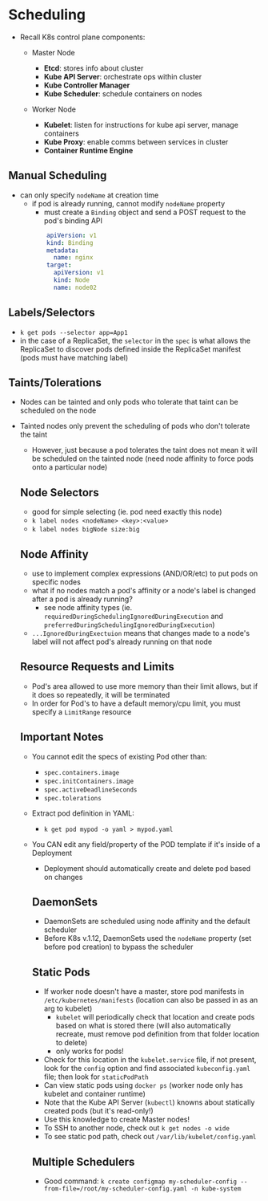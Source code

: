 # Scheduling
- Recall K8s control plane components:
  - Master Node
    - **Etcd**: stores info about cluster
    - **Kube API Server**: orchestrate ops within cluster
    - **Kube Controller Manager**
    - **Kube Scheduler**: schedule containers on nodes

  - Worker Node
    - **Kubelet**: listen for instructions for kube api server, manage containers
    - **Kube Proxy**: enable comms between services in cluster
    - **Container Runtime Engine**

## Manual Scheduling    
- can only specify `nodeName` at creation time
  - if pod is already running, cannot modify `nodeName` property
    - must create a `Binding` object and send a POST request to the pod's binding API
    ```yaml
        apiVersion: v1
        kind: Binding
        metadata:
          name: nginx
        target:
          apiVersion: v1
          kind: Node
          name: node02
    ```

## Labels/Selectors
- `k get pods --selector app=App1`
- in the case of a ReplicaSet, the `selector` in the `spec` is what allows the ReplicaSet to discover pods defined inside the ReplicaSet manifest (pods must have matching label)

## Taints/Tolerations
- Nodes can be tainted and only pods who tolerate that taint can be scheduled on the node
- Tainted nodes only prevent the scheduling of pods who don't tolerate the taint
  - However, just because a pod tolerates the taint does not mean it will be scheduled on the tainted node (need node affinity to force pods onto a particular node)

  ## Node Selectors
  - good for simple selecting (ie. pod need exactly this node)
  - `k label nodes <nodeName> <key>:<value>`
  - `k label nodes bigNode size:big`

  ## Node Affinity
  - use to implement complex expressions (AND/OR/etc) to put pods on specific nodes
  - what if no nodes match a pod's affinity or a node's label is changed after a pod is already running?
    - see node affinity types (ie. `requiredDuringSchedulingIgnoredDuringExecution` and `preferredDuringSchedulingIgnoredDuringExecution`)
  - `...IgnoredDuringExectuion` means that changes made to a node's label will not affect pod's already running on that node

  ## Resource Requests and Limits
  - Pod's area allowed to use more memory than their limit allows, but if it does so repeatedly, it will be terminated
  - In order for Pod's to have a default memory/cpu limit, you must specify a `LimitRange` resource

  ## Important Notes
  - You cannot edit the specs of existing Pod other than:
    - `spec.containers.image`
    - `spec.initContainers.image`
    - `spec.activeDeadlineSeconds`
    - `spec.tolerations`

  - Extract pod definition in YAML:
    - `k get pod mypod -o yaml > mypod.yaml`
  - You CAN edit any field/property of the POD template if it's inside of a Deployment
    - Deployment should automatically create and delete pod based on changes

    ## DaemonSets
    - DaemonSets are scheduled using node affinity and the default scheduler
    - Before K8s v.1.12, DaemonSets used the `nodeName` property  (set before pod creation) to bypass the scheduler

    ## Static Pods
    - If worker node doesn't have a master, store pod manifests in `/etc/kubernetes/manifests` (location can also be passed in as an arg to kubelet)
      - `kubelet` will periodically check that location and create pods based on what is stored there (will also automatically recreate, must remove pod definition from that folder location to delete)
      - only works for pods!
    - Check for this location in the `kubelet.service` file, if not present, look for the `config` option and find associated `kubeconfig.yaml` file; then look for `staticPodPath`
    - Can view static pods using `docker ps` (worker node only has kubelet and container runtime)
    - Note that the Kube API Server (`kubectl`) knowns about statically created pods (but it's read-only!)
    - Use this knowledge to create Master nodes!
    - To SSH to another node, check out `k get nodes -o wide`
    - To see static pod path, check out `/var/lib/kubelet/config.yaml`


    ## Multiple Schedulers
    - Good command: `k create configmap my-scheduler-config --from-file=/root/my-scheduler-config.yaml -n kube-system`